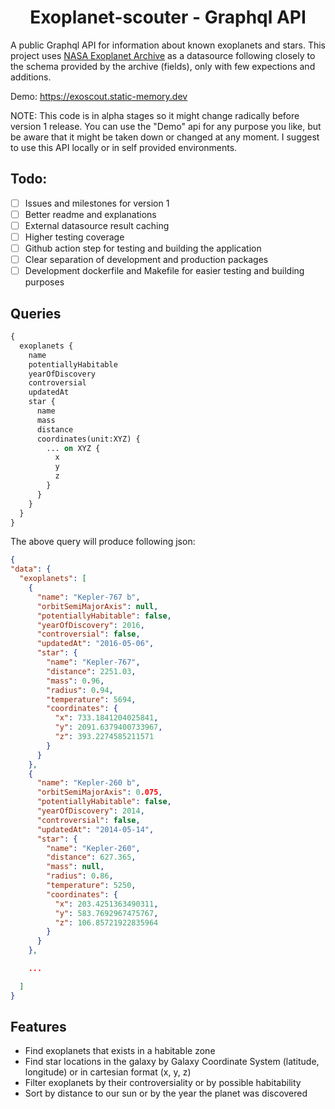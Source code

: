 <h1 align="center">Exoplanet-scouter - Graphql API</h1>

A public Graphql API for information about known exoplanets and stars.
This project uses [NASA Exoplanet Archive](https://exoplanetarchive.ipac.caltech.edu/)
as a datasource following closely to the schema provided by the archive (fields), only with few expections and additions.

Demo: https://exoscout.static-memory.dev

NOTE:
This code is in alpha stages so it might change radically before version 1 release.
You can use the "Demo" api for any purpose you like, but be aware that it might be taken down or changed at any moment.
I suggest to use this API locally or in self provided environments.

## Todo:
- [ ] Issues and milestones for version 1
- [ ] Better readme and explanations
- [ ] External datasource result caching
- [ ] Higher testing coverage
- [ ] Github action step for testing and building the application
- [ ] Clear separation of development and production packages
- [ ] Development dockerfile and Makefile for easier testing and building purposes

## Queries

```graphql
{
  exoplanets {
    name
    potentiallyHabitable
    yearOfDiscovery
    controversial
    updatedAt
    star {
      name
      mass
      distance
      coordinates(unit:XYZ) {
        ... on XYZ {
          x
          y
          z
        }
      }
    }
  }
}
```

The above query will produce following json:
```json
{
"data": {
  "exoplanets": [
    {
      "name": "Kepler-767 b",
      "orbitSemiMajorAxis": null,
      "potentiallyHabitable": false,
      "yearOfDiscovery": 2016,
      "controversial": false,
      "updatedAt": "2016-05-06",
      "star": {
        "name": "Kepler-767",
        "distance": 2251.03,
        "mass": 0.96,
        "radius": 0.94,
        "temperature": 5694,
        "coordinates": {
          "x": 733.1841204025841,
          "y": 2091.6379400733967,
          "z": 393.2274585211571
        }
      }
    },
    {
      "name": "Kepler-260 b",
      "orbitSemiMajorAxis": 0.075,
      "potentiallyHabitable": false,
      "yearOfDiscovery": 2014,
      "controversial": false,
      "updatedAt": "2014-05-14",
      "star": {
        "name": "Kepler-260",
        "distance": 627.365,
        "mass": null,
        "radius": 0.86,
        "temperature": 5250,
        "coordinates": {
          "x": 203.4251363490311,
          "y": 583.7692967475767,
          "z": 106.85721922835964
        }
      }
    },

    ...

  ]
}
```

## Features
* Find exoplanets that exists in a habitable zone
* Find star locations in the galaxy by Galaxy Coordinate System (latitude, longitude) or in cartesian format (x, y, z)
* Filter exoplanets by their controversiality or by possible habitability
* Sort by distance to our sun or by the year the planet was discovered
